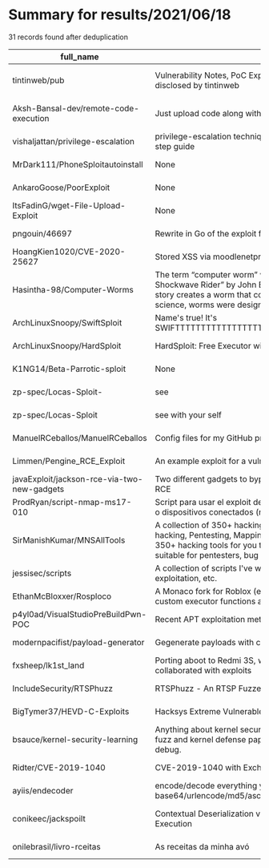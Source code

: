 
# Summary for results/2021/06/18
    
31 records found after deduplication

| full_name | description | html_url | matched_list | matched_count | pushed_at | size | stargazers_count | language | forks_count |
|---------------------------------------------|------------------------------------------------------------------------------------------------------------------------------------------------------------------------------------------------------------------------------------------------------------------|----------------------------------------------------------------|----------------------------------|-----------------|---------------------------|--------|--------------------|------------|---------------|
| tintinweb/pub | Vulnerability Notes, PoC Exploits and Write-Ups for security issues disclosed by tintinweb | https://github.com/tintinweb/pub | ['exploit', 'vulnerability poc'] | 2 | 2021-06-18 15:41:46+00:00 | 7058 | 225 | Python | 125 |
| Aksh-Bansal-dev/remote-code-execution | Just upload code along with input file to get the output. | https://github.com/Aksh-Bansal-dev/remote-code-execution | ['remote code execution'] | 1 | 2021-06-18 07:51:45+00:00 | 45 | 0 | TypeScript | 0 |
| vishaljattan/privilege-escalation | privilege-escalation technique is written in this with complete step by step guide | https://github.com/vishaljattan/privilege-escalation | ['exploit'] | 1 | 2021-06-18 18:07:52+00:00 | 3 | 0 | | 0 |
| MrDark111/PhoneSploitautoinstall | None | https://github.com/MrDark111/PhoneSploitautoinstall | ['sploit'] | 1 | 2021-06-18 17:07:36+00:00 | 1 | 0 | Shell | 0 |
| AnkaroGoose/PoorExploit | None | https://github.com/AnkaroGoose/PoorExploit | ['exploit'] | 1 | 2021-06-18 15:00:28+00:00 | 1 | 0 | | 0 |
| ItsFadinG/wget-File-Upload-Exploit | None | https://github.com/ItsFadinG/wget-File-Upload-Exploit | ['exploit'] | 1 | 2021-06-18 15:18:48+00:00 | 13 | 0 | | 0 |
| pngouin/46697 | Rewrite in Go of the exploit from 0rphon for Remote Mouse 3.008 | https://github.com/pngouin/46697 | ['exploit'] | 1 | 2021-06-18 12:28:42+00:00 | 6 | 0 | Go | 0 |
| HoangKien1020/CVE-2020-25627 | Stored XSS via moodlenetprofile parameter in user profile | https://github.com/HoangKien1020/CVE-2020-25627 | ['cve-2'] | 1 | 2021-06-18 10:48:17+00:00 | 1 | 3 | | 0 |
| Hasintha-98/Computer-Worms | The term “computer worm” was first used in 1975 in the novel “The Shockwave Rider” by John Brunner. In this novel, the protagonist of the story creates a worm that collects data. In the early days of computer science, worms were designed to exploit a syste | https://github.com/Hasintha-98/Computer-Worms | ['exploit'] | 1 | 2021-06-18 08:52:48+00:00 | 272 | 0 | | 0 |
| ArchLinuxSnoopy/SwiftSploit | Name's true! It's SWIFTTTTTTTTTTTTTTTTTTTTTTTTTTTTTTTTTTTTTTTTTTTTTTTTT | https://github.com/ArchLinuxSnoopy/SwiftSploit | ['sploit'] | 1 | 2021-06-18 02:53:43+00:00 | 0 | 0 | | 0 |
| ArchLinuxSnoopy/HardSploit | HardSploit: Free Executor with NO KEY! Nice UI and Built-in Scripts! | https://github.com/ArchLinuxSnoopy/HardSploit | ['sploit'] | 1 | 2021-06-18 02:52:03+00:00 | 11935 | 0 | | 0 |
| K1NG14/Beta-Parrotic-sploit | None | https://github.com/K1NG14/Beta-Parrotic-sploit | ['sploit'] | 1 | 2021-06-18 02:35:56+00:00 | 0 | 0 | | 0 |
| zp-spec/Locas-Sploit- | see | https://github.com/zp-spec/Locas-Sploit- | ['sploit'] | 1 | 2021-06-18 01:30:15+00:00 | 0 | 0 | | 0 |
| zp-spec/Locas-Sploit | see with your self | https://github.com/zp-spec/Locas-Sploit | ['sploit'] | 1 | 2021-06-18 01:20:30+00:00 | 7 | 0 | Shell | 0 |
| ManuelRCeballos/ManuelRCeballos | Config files for my GitHub profile. | https://github.com/ManuelRCeballos/ManuelRCeballos | ['rce'] | 1 | 2021-06-18 00:15:57+00:00 | 0 | 0 | | 0 |
| Limmen/Pengine_RCE_Exploit | An example exploit for a vulnerable prolog pengine server | https://github.com/Limmen/Pengine_RCE_Exploit | ['exploit', 'rce'] | 2 | 2021-06-18 06:45:15+00:00 | 403 | 0 | Prolog | 0 |
| javaExploit/jackson-rce-via-two-new-gadgets | Two different gadgets to bypass the blacklist in jackson-databind for RCE | https://github.com/javaExploit/jackson-rce-via-two-new-gadgets | ['rce'] | 1 | 2021-06-18 08:11:00+00:00 | 23 | 24 | Java | 4 |
| ProdRyan/script-nmap-ms17-010 | Script para usar el exploit de deteccion de vulnerabilidades de windows o dispositivos conectados (normalmente windows 7 o testeados) | https://github.com/ProdRyan/script-nmap-ms17-010 | ['exploit'] | 1 | 2021-06-18 21:02:09+00:00 | 13 | 0 | Lua | 0 |
| SirManishKumar/MNSAllTools | A collection of 350+ hacking tools you can install into termux for hacking, Pentesting, Mapping and more. In this tool you will get a total of 350+ hacking tools for you to install into termux/kali/windows/ubuntu, suitable for pentesters, bug hunting, expl | https://github.com/SirManishKumar/MNSAllTools | ['exploit'] | 1 | 2021-06-18 05:06:22+00:00 | 278 | 2 | Shell | 0 |
| jessisec/scripts | A collection of scripts I've written, including automation, enumeration, exploitation, etc. | https://github.com/jessisec/scripts | ['exploit'] | 1 | 2021-06-18 05:20:29+00:00 | 6739 | 1 | Python | 1 |
| EthanMcBloxxer/Rosploco | A Monaco fork for Roblox (exploiting). All functions from LuaU and custom executor functions are present with documentation. | https://github.com/EthanMcBloxxer/Rosploco | ['exploit'] | 1 | 2021-06-18 17:24:42+00:00 | 4722 | 0 | HTML | 0 |
| p4yl0ad/VisualStudioPreBuildPwn-POC | Recent APT exploitation method POC | https://github.com/p4yl0ad/VisualStudioPreBuildPwn-POC | ['exploit'] | 1 | 2021-06-18 14:05:53+00:00 | 6 | 1 | C# | 0 |
| modernpacifist/payload-generator | Gegenerate payloads with custom shellcode preceded by NOP slides | https://github.com/modernpacifist/payload-generator | ['shellcode'] | 1 | 2021-06-18 19:41:36+00:00 | 24 | 0 | Python | 0 |
| fxsheep/lk1st_land | Porting aboot to Redmi 3S, with some sorts of support to enable KVM collaborated with exploits | https://github.com/fxsheep/lk1st_land | ['exploit'] | 1 | 2021-06-18 09:26:24+00:00 | 10408 | 1 | C | 0 |
| IncludeSecurity/RTSPhuzz | RTSPhuzz - An RTSP Fuzzer written using the Boofuzz framework | https://github.com/IncludeSecurity/RTSPhuzz | ['0day'] | 1 | 2021-06-18 18:43:54+00:00 | 92 | 23 | Python | 3 |
| BigTymer37/HEVD-C-Exploits | Hacksys Extreme Vulnerable Driver C Exploits | https://github.com/BigTymer37/HEVD-C-Exploits | ['exploit'] | 1 | 2021-06-18 20:50:27+00:00 | 45 | 0 | C | 1 |
| bsauce/kernel-security-learning | Anything about kernel security. CTF kernel pwn, kernel exploit, kernel fuzz and kernel defense paper, kernel debugging technique, kernel CVE debug. | https://github.com/bsauce/kernel-security-learning | ['exploit'] | 1 | 2021-06-18 09:36:09+00:00 | 15685 | 205 | C | 28 |
| Ridter/CVE-2019-1040 | CVE-2019-1040 with Exchange | https://github.com/Ridter/CVE-2019-1040 | ['cve-2'] | 1 | 2021-06-18 18:43:46+00:00 | 2888 | 199 | Python | 60 |
| ayiis/endecoder | encode/decode everything you know: base64/urlencode/md5/ascii/html/js.unicode/shellcode/asp.utf7/hex | https://github.com/ayiis/endecoder | ['shellcode'] | 1 | 2021-06-18 10:25:54+00:00 | 1252 | 0 | JavaScript | 0 |
| conikeec/jackspoilt | Contextual Deserialization vulnerability that causes RCE - Remote Code Execution | https://github.com/conikeec/jackspoilt | ['rce', 'remote code execution'] | 2 | 2021-06-18 04:45:34+00:00 | 26 | 7 | Java | 4 |
| onilebrasil/livro-rceitas | As receitas da minha avó | https://github.com/onilebrasil/livro-rceitas | ['rce'] | 1 | 2021-06-18 18:45:08+00:00 | 0 | 0 | | 0 |
